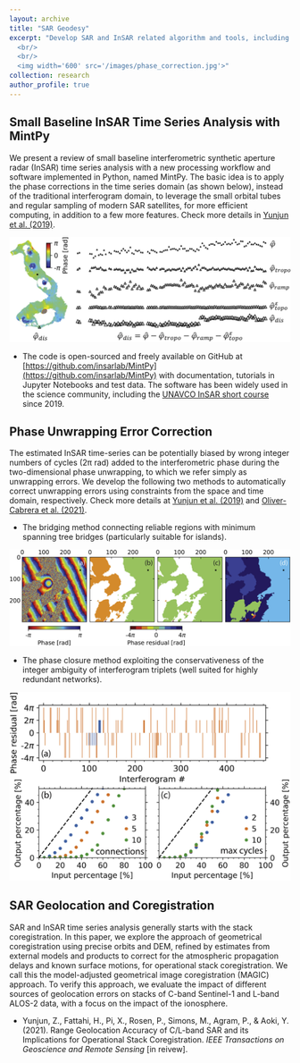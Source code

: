 ```yaml
---
layout: archive
title: "SAR Geodesy"
excerpt: "Develop SAR and InSAR related algorithm and tools, including geolocation, coregistration, time series analysis, noise reduction, and uncertainty quantification.
  <br/>
  <br/>
  <img width='600' src='/images/phase_correction.jpg'>"
collection: research
author_profile: true
---
```


## Small Baseline InSAR Time Series Analysis with MintPy

We present a review of small baseline interferometric synthetic aperture radar (InSAR) time series analysis with a new processing workflow and software implemented in Python, named MintPy. The basic idea is to apply the phase corrections in the time series domain (as shown below), instead of the traditional interferogram domain, to leverage the small orbital tubes and regular sampling of modern SAR satellites, for more efficient computing, in addition to a few more features. Check more details in [Yunjun et al. (2019)](https://yunjunz.github.io/files/Yunjun_etal-2019-mintpy.pdf). 

<img width='800' src='/images/phase_correction.jpg'>

+ The code is open-sourced and freely available on GitHub at [https://github.com/insarlab/MintPy](https://github.com/insarlab/MintPy) with documentation, tutorials in Jupyter Notebooks and test data. The software has been widely used in the science community, including the [UNAVCO InSAR short course](https://www.unavco.org/event/2021-short-course-insar-processing-analysis-isce/) since 2019.


## Phase Unwrapping Error Correction

The estimated InSAR time-series can be potentially biased by wrong integer numbers of cycles (2π rad) added to the interferometric phase during the two-dimensional phase unwrapping, to which we refer simply as unwrapping errors. We develop the following two methods to automatically correct unwrapping errors using constraints from the space and time domain, respectively. Check more details at [Yunjun et al. (2019)](https://yunjunz.github.io/files/Yunjun_etal-2019-mintpy.pdf) and [Oliver-Cabrera et al. (2021)](https://yunjunz.github.io/files/Oliver_etal-2021-PUError.pdf).

+ The bridging method connecting reliable regions with minimum spanning tree bridges (particularly suitable for islands).

<img width='800' src='/images/unw_error_bridging.jpg'>

+ The phase closure method exploiting the conservativeness of the integer ambiguity of interferogram triplets (well suited for highly redundant networks).

<img width='600' src='/images/unw_error_closure.jpg'>


## SAR Geolocation and Coregistration

SAR and InSAR time series analysis generally starts with the stack coregistration. In this paper, we explore the approach of geometrical coregistration using precise orbits and DEM, refined by estimates from external models and products to correct for the atmospheric propagation delays and known surface motions, for operational stack coregistration. We call this the model-adjusted geometrical image coregistration (MAGIC) approach. To verify this approach, we evaluate the impact of different sources of geolocation errors on stacks of C-band Sentinel-1 and L-band ALOS-2 data, with a focus on the impact of the ionosphere.

+ Yunjun, Z., Fattahi, H., Pi, X., Rosen, P., Simons, M., Agram, P., & Aoki, Y. (2021). Range Geolocation Accuracy of C/L-band SAR and its Implications for Operational Stack Coregistration. _IEEE Transactions on Geoscience and Remote Sensing_ [in reivew].

